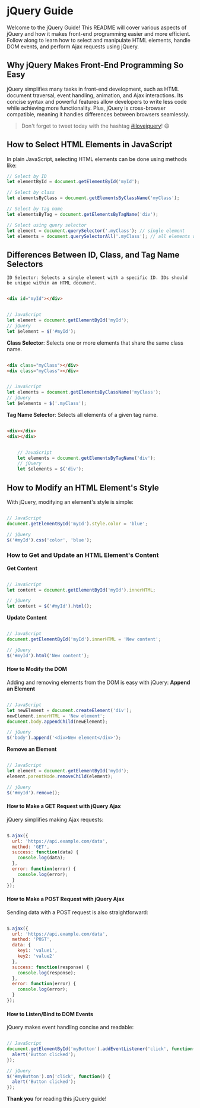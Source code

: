 # jQuery Guide

Welcome to the jQuery Guide! This README will cover various aspects of jQuery and how it makes front-end programming easier and more efficient. Follow along to learn how to select and manipulate HTML elements, handle DOM events, and perform Ajax requests using jQuery.

## Why jQuery Makes Front-End Programming So Easy

jQuery simplifies many tasks in front-end development, such as HTML document traversal, event handling, animation, and Ajax interactions. Its concise syntax and powerful features allow developers to write less code while achieving more functionality. Plus, jQuery is cross-browser compatible, meaning it handles differences between browsers seamlessly.

> Don't forget to tweet today with the hashtag [#ilovejquery](https://twitter.com/hashtag/ilovejquery)! :smile:

## How to Select HTML Elements in JavaScript

In plain JavaScript, selecting HTML elements can be done using methods like:

```javascript
// Select by ID
let elementById = document.getElementById('myId');

// Select by class
let elementsByClass = document.getElementsByClassName('myClass');

// Select by tag name
let elementsByTag = document.getElementsByTagName('div');

// Select using query selector
let element = document.querySelector('.myClass'); // single element
let elements = document.querySelectorAll('.myClass'); // all elements with class
```

## Differences Between ID, Class, and Tag Name Selectors

    ID Selector: Selects a single element with a specific ID. IDs should be unique within an HTML document.

```html

<div id="myId"></div>
```
```javascript

// JavaScript
let element = document.getElementById('myId');
// jQuery
let $element = $('#myId');
```
**Class Selector**: Selects one or more elements that share the same class name.

```html

<div class="myClass"></div>
<div class="myClass"></div>
```
```javascript

// JavaScript
let elements = document.getElementsByClassName('myClass');
// jQuery
let $elements = $('.myClass');
```
**Tag Name Selector**: Selects all elements of a given tag name.

```html

<div></div>
<div></div>
```
```javascript

    // JavaScript
    let elements = document.getElementsByTagName('div');
    // jQuery
    let $elements = $('div');
```
## How to Modify an HTML Element's Style

With jQuery, modifying an element's style is simple:

```javascript

// JavaScript
document.getElementById('myId').style.color = 'blue';

// jQuery
$('#myId').css('color', 'blue');
```
### How to Get and Update an HTML Element's Content
**Get Content**

```javascript

// JavaScript
let content = document.getElementById('myId').innerHTML;

// jQuery
let content = $('#myId').html();
```
**Update Content**

```javascript

// JavaScript
document.getElementById('myId').innerHTML = 'New content';

// jQuery
$('#myId').html('New content');
```
#### How to Modify the DOM

Adding and removing elements from the DOM is easy with jQuery:
**Append an Element**

```javascript

// JavaScript
let newElement = document.createElement('div');
newElement.innerHTML = 'New element';
document.body.appendChild(newElement);

// jQuery
$('body').append('<div>New element</div>');
```
**Remove an Element**

```javascript

// JavaScript
let element = document.getElementById('myId');
element.parentNode.removeChild(element);

// jQuery
$('#myId').remove();
```
#### How to Make a GET Request with jQuery Ajax

jQuery simplifies making Ajax requests:

```javascript

$.ajax({
  url: 'https://api.example.com/data',
  method: 'GET',
  success: function(data) {
    console.log(data);
  },
  error: function(error) {
    console.log(error);
  }
});
```
#### How to Make a POST Request with jQuery Ajax

Sending data with a POST request is also straightforward:

```javascript

$.ajax({
  url: 'https://api.example.com/data',
  method: 'POST',
  data: {
    key1: 'value1',
    key2: 'value2'
  },
  success: function(response) {
    console.log(response);
  },
  error: function(error) {
    console.log(error);
  }
});
```
#### How to Listen/Bind to DOM Events

jQuery makes event handling concise and readable:

```javascript

// JavaScript
document.getElementById('myButton').addEventListener('click', function() {
  alert('Button clicked');
});

// jQuery
$('#myButton').on('click', function() {
  alert('Button clicked');
});
```
**Thank you** for reading this jQuery guide!
